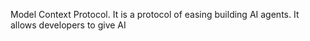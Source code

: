 Model Context Protocol. It is a protocol of easing building AI agents. It allows developers to give AI